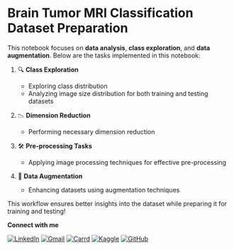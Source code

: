 # Brain Tumor MRI Classification Dataset Preparation

This notebook focuses on **data analysis**, **class exploration**, and **data augmentation**. Below are the tasks implemented in this notebook:  

1. 🔍 **Class Exploration**  
   - Exploring class distribution  
   - Analyzing image size distribution for both training and testing datasets  

2. 📉 **Dimension Reduction**  
   - Performing necessary dimension reduction  

3. 🛠️ **Pre-processing Tasks**  
   - Applying image processing techniques for effective pre-processing  

4. 🌟 **Data Augmentation**  
   - Enhancing datasets using augmentation techniques  

This workflow ensures better insights into the dataset while preparing it for training and testing!  

**Connect with me**

[![LinkedIn](https://img.shields.io/badge/LinkedIn-0077B5?style=for-the-badge&logo=linkedin&logoColor=white)](https://www.linkedin.com/in/shrutikshrivastava/)
[![Gmail](https://img.shields.io/badge/Gmail-D14836?style=for-the-badge&logo=gmail&logoColor=white)](mailto:shrutishrivastava22ss@gmail.com)
[![Carrd](https://img.shields.io/badge/carrd-000000?style=for-the-badge&logo=carrd&logoColor=white)](https://theiturhs.carrd.co/)
[![Kaggle](https://img.shields.io/badge/kaggle-0077B5?style=for-the-badge&logo=kaggle&logoColor=white)](https://www.kaggle.com/theiturhs)
[![GitHub](https://img.shields.io/badge/github-000000?style=for-the-badge&logo=github&logoColor=white)](https://github.com/theiturhs)
